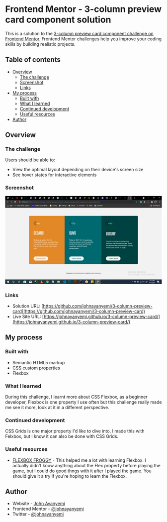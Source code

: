 # Frontend Mentor - 3-column preview card component solution

This is a solution to the [3-column preview card component challenge on Frontend Mentor](https://www.frontendmentor.io/challenges/3column-preview-card-component-pH92eAR2-). Frontend Mentor challenges help you improve your coding skills by building realistic projects. 

## Table of contents

- [Overview](#overview)
  - [The challenge](#the-challenge)
  - [Screenshot](#screenshot)
  - [Links](#links)
- [My process](#my-process)
  - [Built with](#built-with)
  - [What I learned](#what-i-learned)
  - [Continued development](#continued-development)
  - [Useful resources](#useful-resources)
- [Author](#author)


## Overview

### The challenge

Users should be able to:

- View the optimal layout depending on their device's screen size
- See hover states for interactive elements

### Screenshot

<img src="/images/screenshot.png" alt="My Screenshot">

### Links

- Solution URL: [https://github.com/johnayanyemi/3-column-preview-card](https://github.com/johnayanyemi/3-column-preview-card)
- Live Site URL: [https://johnayanyemi.github.io/3-column-preview-card/](https://johnayanyemi.github.io/3-column-preview-card/)

## My process

### Built with

- Semantic HTML5 markup
- CSS custom properties
- Flexbox

### What I learned

During this challenge, I learnt more about CSS Flexbox, as a beginner developer, Flexbox is one property I use often but this challenge really made me see it more, look at it in a different perspective. 

### Continued development

CSS Grids is one major property I'd like to dive into, I made this with Felxbox, but I know it can also be done with CSS Grids.

### Useful resources

- [FLEXBOX FROGGY](https://flexboxfroggy.com/) - This helped me a lot with learning Flexbox. I actually didn't know anything about the Flex property before playing the game, but I could do good thngs with it after I played the game. You should give it a try if you're hoping to learn the Flexbox.

## Author

- Website - [John Ayanyemi](https://linktr.ee/johnayanyemi)
- Frontend Mentor - [@johnayanyemi](https://www.frontendmentor.io/profile/johnayanyemi)
- Twitter - [@johnayanyemi](https://www.twitter.com/johnayanyemi)
